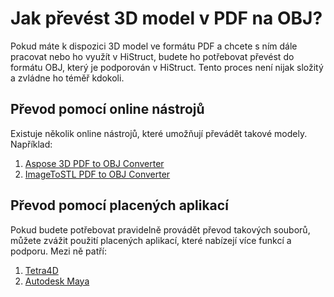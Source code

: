 # Jak převést 3D model v PDF na OBJ?
Pokud máte k dispozici 3D model ve formátu PDF a chcete s ním dále pracovat nebo ho využít v HiStruct, budete ho potřebovat převést do formátu OBJ, který je podporován v HiStruct. Tento proces není nijak složitý a zvládne ho téměř kdokoli.

## Převod pomocí online nástrojů
Existuje několik online nástrojů, které umožňují převádět takové modely. Například:

1. [Aspose 3D PDF to OBJ Converter](https://products.aspose.app/3d/conversion/pdf-to-obj)
2. [ImageToSTL PDF to OBJ Converter](https://imagetostl.com/convert/file/pdf/to/obj)

## Převod pomocí placených aplikací
Pokud budete potřebovat pravidelně provádět převod takových souborů, můžete zvážit použití placených aplikací, které nabízejí více funkcí a podporu. Mezi ně patří:

1. [Tetra4D](https://tetra4d.com/)
2. [Autodesk Maya](https://www.autodesk.com/products/maya)
